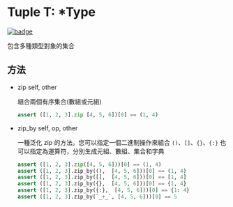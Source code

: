 # Tuple T: *Type

[![badge](https://img.shields.io/endpoint.svg?url=https%3A%2F%2Fgezf7g7pd5.execute-api.ap-northeast-1.amazonaws.com%2Fdefault%2Fsource_up_to_date%3Fowner%3Derg-lang%26repos%3Derg%26ref%3Dmain%26path%3Ddoc/EN/API/types/classes/Tuple.md%26commit_hash%3D8673a0ce564fd282d0ca586642fa7f002e8a3c50)](https://gezf7g7pd5.execute-api.ap-northeast-1.amazonaws.com/default/source_up_to_date?owner=erg-lang&repos=erg&ref=main&path=doc/EN/API/types/classes/Tuple.md&commit_hash=8673a0ce564fd282d0ca586642fa7f002e8a3c50)

包含多種類型對象的集合

## 方法

* zip self, other

    組合兩個有序集合(數組或元組)

    ```python
    assert ([1, 2, 3].zip [4, 5, 6])[0] == (1, 4)
    ```

* zip_by self, op, other

    一種泛化 zip 的方法。您可以指定一個二進制操作來組合
     `()`、`[]`、`{}`、`{:}` 也可以指定為運算符，分別生成元組、數組、集合和字典
    
    ```python
    assert ([1, 2, 3].zip([4, 5, 6]))[0] == (1, 4)
    assert ([1, 2, 3].zip_by((),  [4, 5, 6]))[0] == (1, 4)
    assert ([1, 2, 3].zip_by([],  [4, 5, 6]))[0] == [1, 4]
    assert ([1, 2, 3].zip_by({},  [4, 5, 6]))[0] == {1, 4}
    assert ([1, 2, 3].zip_by({:},  [4, 5, 6]))[0] == {1: 4}
    assert ([1, 2, 3].zip_by(`_+_`, [4, 5, 6]))[0] == 5
    ```
